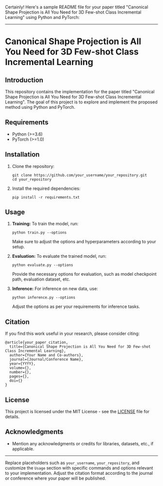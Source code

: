 
Certainly! Here's a sample README file for your paper titled "Canonical Shape Projection is All You Need for 3D Few-shot Class Incremental Learning" using Python and PyTorch:

---

# Canonical Shape Projection is All You Need for 3D Few-shot Class Incremental Learning

## Introduction
This repository contains the implementation for the paper titled "Canonical Shape Projection is All You Need for 3D Few-shot Class Incremental Learning". The goal of this project is to explore and implement the proposed method using Python and PyTorch.

## Requirements
- Python (>=3.6)
- PyTorch (>=1.0)

## Installation
1. Clone the repository:
   ```
   git clone https://github.com/your_username/your_repository.git
   cd your_repository
   ```
   
2. Install the required dependencies:
   ```
   pip install -r requirements.txt
   ```

## Usage
1. **Training:**
   To train the model, run:
   ```
   python train.py --options
   ```
   Make sure to adjust the options and hyperparameters according to your setup.

2. **Evaluation:**
   To evaluate the trained model, run:
   ```
   python evaluate.py --options
   ```
   Provide the necessary options for evaluation, such as model checkpoint path, evaluation dataset, etc.

3. **Inference:**
   For inference on new data, use:
   ```
   python inference.py --options
   ```
   Adjust the options as per your requirements for inference tasks.

## Citation
If you find this work useful in your research, please consider citing:

```
@article{your_paper_citation,
  title={Canonical Shape Projection is All You Need for 3D Few-shot Class Incremental Learning},
  author={Your Name and Co-authors},
  journal={Journal/Conference Name},
  year={YYYY},
  volume={},
  number={},
  pages={},
  doi={}
}
```

## License
This project is licensed under the MIT License - see the [LICENSE](LICENSE) file for details.

## Acknowledgments
- Mention any acknowledgments or credits for libraries, datasets, etc., if applicable.

---

Replace placeholders such as `your_username`, `your_repository`, and customize the `Usage` section with specific commands and options relevant to your implementation. Adjust the citation format according to the journal or conference where your paper will be published.
